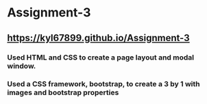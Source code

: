 # Assignment-3
## https://kyl67899.github.io/Assignment-3


### Used HTML and CSS to create a page layout and modal window.

### Used a CSS framework, bootstrap, to create a 3 by 1 with images and bootstrap properties
